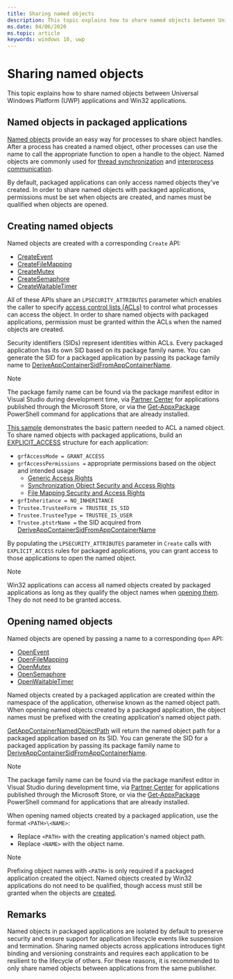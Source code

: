 ```yaml
---
title: Sharing named objects
description: This topic explains how to share named objects between Universal Windows Platform (UWP) applications and Win32 applications.
ms.date: 04/06/2020
ms.topic: article
keywords: windows 10, uwp
---
```

# Sharing named objects

This topic explains how to share named objects between Universal Windows Platform (UWP) applications and Win32 applications.

## Named objects in packaged applications

[Named objects](/windows/win32/sync/object-names) provide an easy way for processes to share object handles. After a process has created a named object, other processes can use the name to call the appropriate function to open a handle to the object. Named objects are commonly used for [thread synchronization](/windows/win32/sync/interprocess-synchronization) and [interprocess communication](./interprocess-communication.md).

By default, packaged applications can only access named objects they've created. In order to share named objects with packaged applications, permissions must be set when objects are created, and names must be qualified when objects are opened.

## Creating named objects

Named objects are created with a corresponding `Create` API:

* [CreateEvent](/windows/win32/api/synchapi/nf-synchapi-createeventexw)
* [CreateFileMapping](/windows/win32/api/memoryapi/nf-memoryapi-createfilemappingw)
* [CreateMutex](/windows/win32/api/synchapi/nf-synchapi-createmutexexw)
* [CreateSemaphore](/windows/win32/api/synchapi/nf-synchapi-createsemaphoreexw)
* [CreateWaitableTimer](/windows/win32/api/synchapi/nf-synchapi-createwaitabletimerexw)

All of these APIs share an `LPSECURITY_ATTRIBUTES` parameter which enables the caller to specify [access control lists (ACLs)](/previous-versions/windows/desktop/legacy/aa379560(v=vs.85)) to control what processes can access the object. In order to share named objects with packaged applications, permission must be granted within the ACLs when the named objects are created.

Security identifiers (SIDs) represent identities within ACLs. Every packaged application has its own SID based on its package family name. You can generate the SID for a packaged application by passing its package family name to [DeriveAppContainerSidFromAppContainerName](/windows/win32/api/userenv/nf-userenv-deriveappcontainersidfromappcontainername).

> [!NOTE]
> The package family name can be found via the package manifest editor in Visual Studio during development time, via [Partner Center](../publish/view-app-identity-details.md) for applications published through the Microsoft Store, or via the [Get-AppxPackage](/powershell/module/appx/get-appxpackage?view=win10-ps) PowerShell command for applications that are already installed.

[This sample](/windows/win32/api/securityappcontainer/nf-securityappcontainer-getappcontainernamedobjectpath#examples) demonstrates the basic pattern needed to ACL a named object. To share named objects with packaged applications, build an [EXPLICIT_ACCESS](/windows/win32/api/accctrl/ns-accctrl-explicit_access_w) structure for each application:

* `grfAccessMode = GRANT_ACCESS`
* `grfAccessPermissions =` appropriate permissions based on the object and intended usage
    * [Generic Access Rights](/windows/win32/secauthz/generic-access-rights)
    * [Synchronization Object Security and Access Rights](/windows/win32/sync/synchronization-object-security-and-access-rights)
    * [File Mapping Security and Access Rights](/windows/win32/memory/file-mapping-security-and-access-rights)
* `grfInheritance = NO_INHERITANCE`
* `Trustee.TrusteeForm = TRUSTEE_IS_SID`
* `Trustee.TrusteeType = TRUSTEE_IS_USER`
* `Trustee.ptstrName =` the SID  acquired from [DeriveAppContainerSidFromAppContainerName](/windows/win32/api/userenv/nf-userenv-deriveappcontainersidfromappcontainername)

By populating the `LPSECURITY_ATTRIBUTES` parameter in `Create` calls with `EXPLICIT_ACCESS` rules for packaged applications, you can grant access to those applications to open the named object.

> [!NOTE]
> Win32 applications can access all named objects created by packaged applications as long as they qualify the object names when [opening them](#opening-named-objects). They do not need to be granted access.

## Opening named objects

Named objects are opened by passing a name to a corresponding `Open` API:

* [OpenEvent](/windows/win32/api/synchapi/nf-synchapi-openeventw)
* [OpenFileMapping](/windows/win32/api/memoryapi/nf-memoryapi-openfilemappingw)
* [OpenMutex](/windows/win32/api/synchapi/nf-synchapi-openmutexw)
* [OpenSemaphore](/windows/win32/api/synchapi/nf-synchapi-opensemaphorew)
* [OpenWaitableTimer](/windows/win32/api/synchapi/nf-synchapi-openwaitabletimerw)

Named objects created by a packaged application are created within the namespace of the application, otherwise known as the named object path. When opening named objects created by a packaged application, the object names must be prefixed with the creating application's named object path.

[GetAppContainerNamedObjectPath](/windows/win32/api/securityappcontainer/nf-securityappcontainer-getappcontainernamedobjectpath) will return the named object path for a packaged application based on its SID. You can generate the SID for a packaged application by passing its package family name to [DeriveAppContainerSidFromAppContainerName](/windows/win32/api/userenv/nf-userenv-deriveappcontainersidfromappcontainername).

> [!NOTE]
> The package family name can be found via the package manifest editor in Visual Studio during development time, via [Partner Center](../publish/view-app-identity-details.md) for applications published through the Microsoft Store, or via the [Get-AppxPackage](/powershell/module/appx/get-appxpackage?view=win10-ps) PowerShell command for applications that are already installed.

When opening named objects created by a packaged application, use the format `<PATH>\<NAME>`:

* Replace `<PATH>` with the creating application's named object path.
* Replace `<NAME>` with the object name.

> [!NOTE]
> Prefixing object names with `<PATH>` is only required if a packaged application created the object. Named objects created by Win32 applications do not need to be qualified, though access must still be granted when the objects are [created](#creating-named-objects).

## Remarks

Named objects in packaged applications are isolated by default to preserve security and ensure support for application lifecycle events like suspension and termination. Sharing named objects across applications introduces tight binding and versioning constraints and requires each application to be resilient to the lifecycle of others. For these reasons, it is recommended to only share named objects between applications from the same publisher.